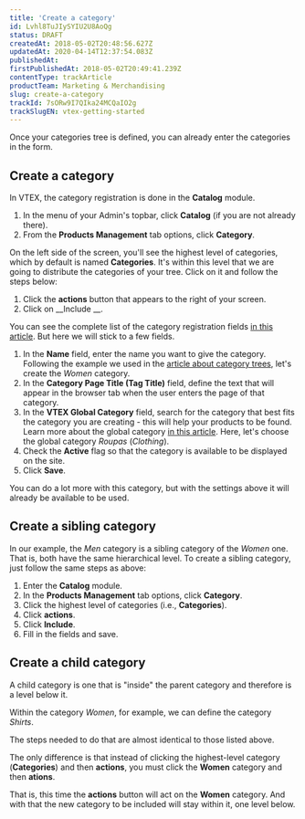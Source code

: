 ```yaml
---
title: 'Create a category'
id: Lvhl8TuJIySYIU2U8AoQg
status: DRAFT
createdAt: 2018-05-02T20:48:56.627Z
updatedAt: 2020-04-14T12:37:54.083Z
publishedAt: 
firstPublishedAt: 2018-05-02T20:49:41.239Z
contentType: trackArticle
productTeam: Marketing & Merchandising
slug: create-a-category
trackId: 7sORw9I7QIka24MCQaIO2g
trackSlugEN: vtex-getting-started
---
```


Once your categories tree is defined, you can already enter the categories in the form.

## Create a category

In VTEX, the category registration is done in the __Catalog__ module.

1. In the menu of your Admin's topbar, click __Catalog__ (if you are not already there).
2. From the __Products Management__ tab options, click __Category__.

On the left side of the screen, you'll see the highest level of categories, which by default is named __Categories__. It's within this level that we are going to distribute the categories of your tree.
Click on it and follow the steps below:

1. Click the __actions__ button that appears to the right of your screen.
2. Click on __Include __.

You can see the complete list of the category registration fields [in this article](/en/tutorial/category-registration-fields).
But here we will stick to a few fields.

1. In the __Name__ field, enter the name you want to give the category. Following the example we used in the [article about category trees](/en/getting-started/create-the-category-tree), let's create the *Women* category.
2. In the __Category Page Title (Tag Title)__ field, define the text that will appear in the browser tab when the user enters the page of that category.
3. In the __VTEX Global Category__ field, search for the category that best fits the category you are creating - this will help your products to be found. Learn more about the global category [in this article](/en/tutorial/setting-up-the-global-category). Here, let's choose the global category *Roupas* (*Clothing*).
4. Check the __Active__ flag so that the category is available to be displayed on the site.
5. Click __Save__.

You can do a lot more with this category, but with the settings above it will already be available to be used.

## Create a sibling category

In our example, the *Men* category is a sibling category of the *Women* one. That is, both have the same hierarchical level.
To create a sibling category, just follow the same steps as above:
1. Enter the __Catalog__ module.
2. In the __Products Management__ tab options, click __Category__.
3. Click the highest level of categories (i.e., __Categories__).
4. Click __actions__.
5. Click __Include__.
6. Fill in the fields and save.

## Create a child category

A child category is one that is "inside" the parent category and therefore is a level below it.

Within the category *Women*, for example, we can define the category *Shirts*.

The steps needed to do that are almost identical to those listed above.

The only difference is that instead of clicking the highest-level category (__Categories__) and then __actions__, you must click the __Women__ category and then __ations__.

That is, this time the __actions__ button will act on the __Women__ category. And with that the new category to be included will stay within it, one level below.
